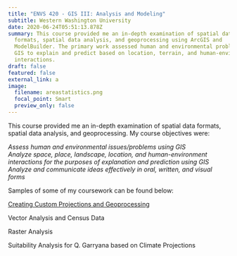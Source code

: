 ```yaml
---
title: "ENVS 420 - GIS III: Analysis and Modeling"
subtitle: Western Washington University
date: 2020-06-24T05:51:13.878Z
summary: This course provided me an in-depth examination of spatial data
  formats, spatial data analysis, and geoprocessing using ArcGIS and
  ModelBuilder. The primary work assessed human and environmental problems using
  GIS to explain and predict based on location, terrain, and human-environment
  interactions.
draft: false
featured: false
external_link: a
image:
  filename: areastatistics.png
  focal_point: Smart
  preview_only: false
---
```

This course provided me an in-depth examination of spatial data formats, spatial data analysis, and geoprocessing. My course objectives were:

*Assess human and environmental issues/problems using GIS*\
*Analyze space, place, landscape, location, and human-environment interactions for the purposes of explanation and prediction using GIS*\
*Analyze and communicate ideas effectively in oral, written, and visual forms*

Samples of some of my coursework can be found below:

[Creating Custom Projections and Geoprocessing](https://skylerelmstrom.netlify.app/post/custom-projections-and-geogrocessing/)

Vector Analysis and Census Data

Raster Analysis

Suitability Analysis for Q. Garryana based on Climate Projections